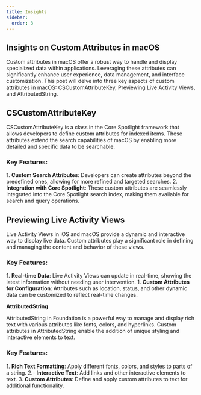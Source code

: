 ```yaml
---
title: Insights
sidebar:
  order: 3
---
```

## Insights on Custom Attributes in macOS

Custom attributes in macOS offer a robust way to handle and display specialized data within applications. Leveraging these attributes can significantly enhance user experience, data management, and interface customization. This post will delve into three key aspects of custom attributes in macOS: CSCustomAttributeKey, Previewing Live Activity Views, and AttributedString.

## CSCustomAttributeKey

CSCustomAttributeKey is a class in the Core Spotlight framework that allows developers to define custom attributes for indexed items. These attributes extend the search capabilities of macOS by enabling more detailed and specific data to be searchable.

### Key Features:

1\. **Custom Search Attributes**: Developers can create attributes beyond the predefined ones, allowing for more refined and targeted searches.
2\. **Integration with Core Spotlight**: These custom attributes are seamlessly integrated into the Core Spotlight search index, making them available for search and query operations.

## Previewing Live Activity Views

Live Activity Views in iOS and macOS provide a dynamic and interactive way to display live data. Custom attributes play a significant role in defining and managing the content and behavior of these views.

### Key Features:

1\. **Real-time Data**: Live Activity Views can update in real-time, showing the latest information without needing user intervention.
1\. **Custom Attributes for Configuration**: Attributes such as location, status, and other dynamic data can be customized to reflect real-time changes.

**AttributedString**

AttributedString in Foundation is a powerful way to manage and display rich text with various attributes like fonts, colors, and hyperlinks. Custom attributes in AttributedString enable the addition of unique styling and interactive elements to text.

### Key Features:

1\. **Rich Text Formatting**: Apply different fonts, colors, and styles to parts of a string.
2\.- **Interactive Text**: Add links and other interactive elements to text.
3\. **Custom Attributes**: Define and apply custom attributes to text for additional functionality.